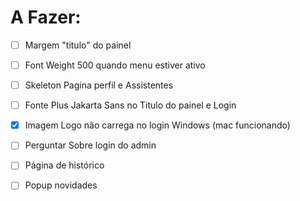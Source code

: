 # A Fazer:

- [ ] Margem "titulo" do painel

- [ ] Font Weight 500 quando menu estiver ativo

- [ ] Skeleton Pagina perfil e Assistentes

- [ ] Fonte Plus Jakarta Sans no Titulo do painel e Login 

- [x] Imagem Logo não carrega no login  Windows (mac funcionando)

- [ ] Perguntar Sobre login do admin

- [ ] Página de histórico

- [ ] Popup novidades
